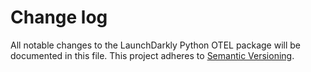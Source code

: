 # Change log

All notable changes to the LaunchDarkly Python OTEL package will be documented in this file. This project adheres to [Semantic Versioning](http://semver.org).
